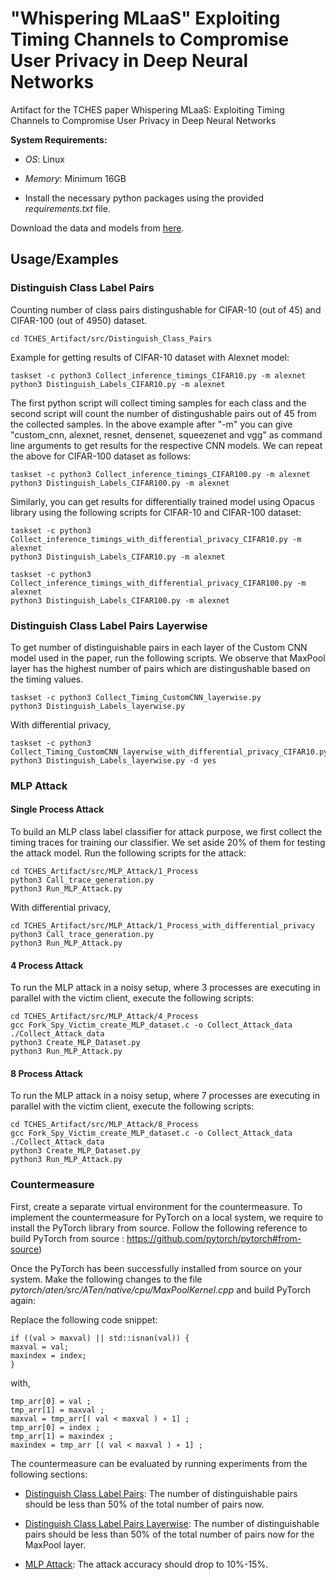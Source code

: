 # "Whispering MLaaS" Exploiting Timing Channels to Compromise User Privacy in Deep Neural Networks
Artifact for the TCHES paper Whispering MLaaS: Exploiting Timing Channels to Compromise User Privacy in Deep Neural Networks

**System Requirements:**

- *OS*: Linux

- *Memory*: Minimum 16GB

- Install the necessary python packages using the provided *requirements.txt* file.

Download the data and models from [here](https://drive.google.com/drive/folders/1LOzsXqyVSHymXbVUeRejMJE6EpwIpKPL?usp=share_link).

## Usage/Examples

### Distinguish Class Label Pairs

Counting number of class pairs distingushable for CIFAR-10 (out of 45) and CIFAR-100 (out of 4950) dataset.

```
cd TCHES_Artifact/src/Distinguish_Class_Pairs
```
Example for getting results of CIFAR-10 dataset with Alexnet model:
```
taskset -c python3 Collect_inference_timings_CIFAR10.py -m alexnet
python3 Distinguish_Labels_CIFAR10.py -m alexnet
```
The first python script will collect timing samples for each class and the second script will count the number of distingushable pairs out of 45 from the collected samples. In the above example after "-m" you can give "custom_cnn, alexnet, resnet, densenet, squeezenet and vgg" as command line arguments to get results for the respective CNN models.
We can repeat the above for CIFAR-100 dataset as follows:
```
taskset -c python3 Collect_inference_timings_CIFAR100.py -m alexnet
python3 Distinguish_Labels_CIFAR100.py -m alexnet
```
Similarly, you can get results for differentially trained model using Opacus library using the following scripts for CIFAR-10 and CIFAR-100 dataset:

```
taskset -c python3 Collect_inference_timings_with_differential_privacy_CIFAR10.py -m alexnet
python3 Distinguish_Labels_CIFAR10.py -m alexnet
```
```
taskset -c python3 Collect_inference_timings_with_differential_privacy_CIFAR100.py -m alexnet
python3 Distinguish_Labels_CIFAR100.py -m alexnet
```

### Distinguish Class Label Pairs Layerwise

To get number of distinguishable pairs in each layer of the Custom CNN model used in the paper, run the following scripts. We observe that MaxPool layer has the highest number of pairs which are distingushable based on the timing values.
```
taskset -c python3 Collect_Timing_CustomCNN_layerwise.py
python3 Distinguish_Labels_layerwise.py
```
With differential privacy,
```
taskset -c python3 Collect_Timing_CustomCNN_layerwise_with_differential_privacy_CIFAR10.py
python3 Distinguish_Labels_layerwise.py -d yes
```

### MLP Attack

#### Single Process Attack
To build an MLP class label classifier for attack purpose, we first collect the timing traces for training our classifier. We set aside 20% of them for testing the attack model. Run the following scripts for the attack:

```
cd TCHES_Artifact/src/MLP_Attack/1_Process
python3 Call_trace_generation.py
python3 Run_MLP_Attack.py
```
With differential privacy,
```
cd TCHES_Artifact/src/MLP_Attack/1_Process_with_differential_privacy
python3 Call_trace_generation.py
python3 Run_MLP_Attack.py
```

#### 4 Process Attack
To run the MLP attack in a noisy setup, where 3 processes are executing in parallel with the victim client, execute the following scripts:
```
cd TCHES_Artifact/src/MLP_Attack/4_Process
gcc Fork_Spy_Victim_create_MLP_dataset.c -o Collect_Attack_data
./Collect_Attack_data
python3 Create_MLP_Dataset.py
python3 Run_MLP_Attack.py
```

#### 8 Process Attack
To run the MLP attack in a noisy setup, where 7 processes are executing in parallel with the victim client, execute the following scripts:
```
cd TCHES_Artifact/src/MLP_Attack/8_Process
gcc Fork_Spy_Victim_create_MLP_dataset.c -o Collect_Attack_data
./Collect_Attack_data
python3 Create_MLP_Dataset.py
python3 Run_MLP_Attack.py
```

### Countermeasure
First, create a separate virtual environment for the countermeasure.
To implement the countermeasure for PyTorch on a local system, we require to install the PyTorch library from source. Follow the following reference to build PyTorch from source : https://github.com/pytorch/pytorch#from-source)

Once the PyTorch has been successfully installed from source on your system. Make the following changes to the file *pytorch/aten/src/ATen/native/cpu/MaxPoolKernel.cpp* and build PyTorch again:

Replace the following code snippet:
```
if ((val > maxval) || std::isnan(val)) {
maxval = val;
maxindex = index;
}
```
with,
```
tmp_arr[0] = val ;
tmp_arr[1] = maxval ;
maxval = tmp_arr[( val < maxval ) ∗ 1] ;
tmp_arr[0] = index ;
tmp_arr[1] = maxindex ;
maxindex = tmp_arr [( val < maxval ) ∗ 1] ;
```
 
The countermeasure can be evaluated by running experiments from the following sections:
- [Distinguish Class Label Pairs](#distinguish-class-label-pairs): The number of distinguishable pairs should be less than 50% of the total number of pairs now.

- [Distinguish Class Label Pairs Layerwise](#distinguish-class-label-pairs-layerwise): The number of distinguishable pairs should be less than 50% of the total number of pairs now for the MaxPool layer.
- [MLP Attack](#mlp-attack): The attack accuracy should drop to 10%-15%.
